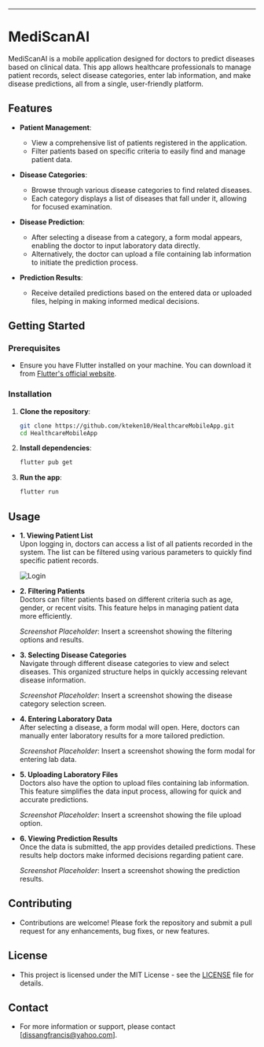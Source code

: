 
---

# MediScanAI

MediScanAI is a mobile application designed for doctors to predict diseases based on clinical data. This app allows healthcare professionals to manage patient records, select disease categories, enter lab information, and make disease predictions, all from a single, user-friendly platform.

## Features

- **Patient Management**:  
   - View a comprehensive list of patients registered in the application.  
   - Filter patients based on specific criteria to easily find and manage patient data.

- **Disease Categories**:  
   - Browse through various disease categories to find related diseases.  
   - Each category displays a list of diseases that fall under it, allowing for focused examination.

- **Disease Prediction**:  
   - After selecting a disease from a category, a form modal appears, enabling the doctor to input laboratory data directly.  
   - Alternatively, the doctor can upload a file containing lab information to initiate the prediction process.

- **Prediction Results**:  
   - Receive detailed predictions based on the entered data or uploaded files, helping in making informed medical decisions.

## Getting Started

### Prerequisites

- Ensure you have Flutter installed on your machine. You can download it from [Flutter's official website](https://flutter.dev/docs/get-started/install).

### Installation

1. **Clone the repository**:
   ```bash
   git clone https://github.com/kteken10/HealthcareMobileApp.git
   cd HealthcareMobileApp
   ```

2. **Install dependencies**:
   ```bash
   flutter pub get
   ```

3. **Run the app**:
   ```bash
   flutter run
   ```

## Usage

- **1. Viewing Patient List**  
  Upon logging in, doctors can access a list of all patients recorded in the system. The list can be filtered using various parameters to quickly find specific patient records.

  ![Login](https://github.com/user-attachments/assets/dc9c3d73-6a0e-4d33-86cf-ec5b99f62d73)

- **2. Filtering Patients**  
  Doctors can filter patients based on different criteria such as age, gender, or recent visits. This feature helps in managing patient data more efficiently.

  *Screenshot Placeholder*: Insert a screenshot showing the filtering options and results.

- **3. Selecting Disease Categories**  
  Navigate through different disease categories to view and select diseases. This organized structure helps in quickly accessing relevant disease information.

  *Screenshot Placeholder*: Insert a screenshot showing the disease category selection screen.

- **4. Entering Laboratory Data**  
  After selecting a disease, a form modal will open. Here, doctors can manually enter laboratory results for a more tailored prediction.

  *Screenshot Placeholder*: Insert a screenshot showing the form modal for entering lab data.

- **5. Uploading Laboratory Files**  
  Doctors also have the option to upload files containing lab information. This feature simplifies the data input process, allowing for quick and accurate predictions.

  *Screenshot Placeholder*: Insert a screenshot showing the file upload option.

- **6. Viewing Prediction Results**  
  Once the data is submitted, the app provides detailed predictions. These results help doctors make informed decisions regarding patient care.

  *Screenshot Placeholder*: Insert a screenshot showing the prediction results.

## Contributing

- Contributions are welcome! Please fork the repository and submit a pull request for any enhancements, bug fixes, or new features.

## License

- This project is licensed under the MIT License - see the [LICENSE](LICENSE) file for details.

## Contact

- For more information or support, please contact [dissangfrancis@yahoo.com].
